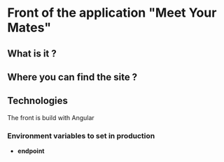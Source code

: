 # Front of the application "Meet Your Mates"

## What is it ?

## Where you can find the site ?

## Technologies
The front is build with Angular

### Environment variables to set in production

- **endpoint**
